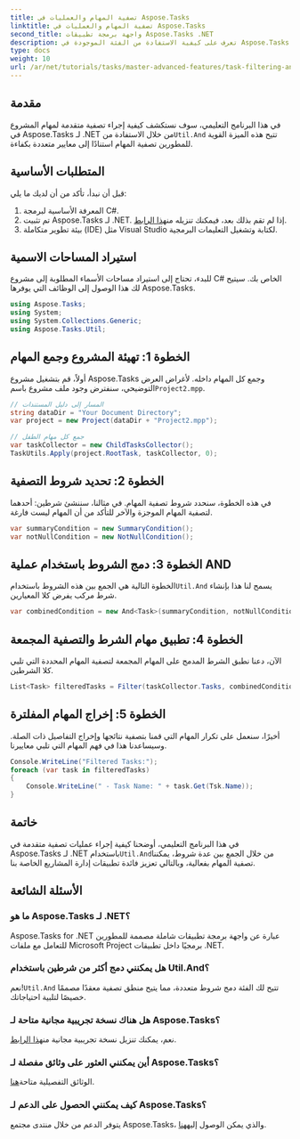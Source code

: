```yaml
---
title: تصفية المهام والعمليات في Aspose.Tasks
linktitle: تصفية المهام والعمليات في Aspose.Tasks
second_title: واجهة برمجة تطبيقات Aspose.Tasks .NET
description: تعرف على كيفية الاستفادة من الفئة الموجودة في Aspose.Tasks لـ .NET لتصفية مهام المشروع استنادًا إلى شروط متعددة. من خلال الجمع بين معايير مثل مهام الملخص والسمات غير الصفرية.
type: docs
weight: 10
url: /ar/net/tutorials/tasks/master-advanced-features/task-filtering-and-operation/
---
```

## مقدمة

في هذا البرنامج التعليمي، سوف نستكشف كيفية إجراء تصفية متقدمة لمهام المشروع في Aspose.Tasks لـ .NET من خلال الاستفادة من`Util.And` تتيح هذه الميزة القوية للمطورين تصفية المهام استنادًا إلى معايير متعددة بكفاءة.

## المتطلبات الأساسية

قبل أن نبدأ، تأكد من أن لديك ما يلي:

1. المعرفة الأساسية لبرمجة C#.
2.  تم تثبيت Aspose.Tasks لـ .NET. إذا لم تقم بذلك بعد، فيمكنك تنزيله من[هذا الرابط](https://releases.aspose.com/tasks/net/).
3. بيئة تطوير متكاملة (IDE) مثل Visual Studio لكتابة وتشغيل التعليمات البرمجية.

## استيراد المساحات الاسمية

للبدء، تحتاج إلى استيراد مساحات الأسماء المطلوبة إلى مشروع C# الخاص بك. سيتيح لك هذا الوصول إلى الوظائف التي يوفرها Aspose.Tasks.

```csharp
using Aspose.Tasks;
using System;
using System.Collections.Generic;
using Aspose.Tasks.Util;

```

## الخطوة 1: تهيئة المشروع وجمع المهام

 أولاً، قم بتشغيل مشروع Aspose.Tasks وجمع كل المهام داخله. لأغراض العرض التوضيحي، سنفترض وجود ملف مشروع باسم`Project2.mpp`.

```csharp
// المسار إلى دليل المستندات
string dataDir = "Your Document Directory";
var project = new Project(dataDir + "Project2.mpp");

// جمع كل مهام الطفل
var taskCollector = new ChildTasksCollector();
TaskUtils.Apply(project.RootTask, taskCollector, 0);
```

## الخطوة 2: تحديد شروط التصفية

في هذه الخطوة، سنحدد شروط تصفية المهام. في مثالنا، سننشئ شرطين: أحدهما لتصفية المهام الموجزة والآخر للتأكد من أن المهام ليست فارغة.

```csharp
var summaryCondition = new SummaryCondition();
var notNullCondition = new NotNullCondition();
```

## الخطوة 3: دمج الشروط باستخدام عملية AND

 الخطوة التالية هي الجمع بين هذه الشروط باستخدام`Util.And` يسمح لنا هذا بإنشاء شرط مركب يفرض كلا المعيارين.

```csharp
var combinedCondition = new And<Task>(summaryCondition, notNullCondition);
```

## الخطوة 4: تطبيق مهام الشرط والتصفية المجمعة

الآن، دعنا نطبق الشرط المدمج على المهام المجمعة لتصفية المهام المحددة التي تلبي كلا الشرطين.

```csharp
List<Task> filteredTasks = Filter(taskCollector.Tasks, combinedCondition);
```

## الخطوة 5: إخراج المهام المفلترة

أخيرًا، سنعمل على تكرار المهام التي قمنا بتصفية نتائجها وإخراج التفاصيل ذات الصلة. وسيساعدنا هذا في فهم المهام التي تلبي معاييرنا.

```csharp
Console.WriteLine("Filtered Tasks:");
foreach (var task in filteredTasks)
{
    Console.WriteLine(" - Task Name: " + task.Get(Tsk.Name));
}
```

## خاتمة

 في هذا البرنامج التعليمي، أوضحنا كيفية إجراء عمليات تصفية متقدمة في Aspose.Tasks لـ .NET باستخدام`Util.And`من خلال الجمع بين عدة شروط، يمكننا تصفية المهام بفعالية، وبالتالي تعزيز فائدة تطبيقات إدارة المشاريع الخاصة بنا.

## الأسئلة الشائعة

### ما هو Aspose.Tasks لـ .NET؟

Aspose.Tasks for .NET عبارة عن واجهة برمجة تطبيقات شاملة مصممة للمطورين للتعامل مع ملفات Microsoft Project برمجيًا داخل تطبيقات .NET.

### هل يمكنني دمج أكثر من شرطين باستخدام Util.And؟

 نعم!`Util.And` تتيح لك الفئة دمج شروط متعددة، مما يتيح منطق تصفية معقدًا مصممًا خصيصًا لتلبية احتياجاتك.

### هل هناك نسخة تجريبية مجانية متاحة لـ Aspose.Tasks؟

 نعم، يمكنك تنزيل نسخة تجريبية مجانية من[هذا الرابط](https://releases.aspose.com/).

### أين يمكنني العثور على وثائق مفصلة لـ Aspose.Tasks؟

 الوثائق التفصيلية متاحة[هنا](https://reference.aspose.com/tasks/net/).

### كيف يمكنني الحصول على الدعم لـ Aspose.Tasks؟

 يتوفر الدعم من خلال منتدى مجتمع Aspose.Tasks، والذي يمكن الوصول إليه[هنا](https://forum.aspose.com/c/tasks/15).